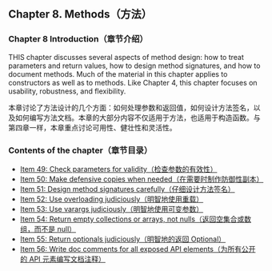 ## Chapter 8. Methods（方法）

### Chapter 8 Introduction（章节介绍）

THIS chapter discusses several aspects of method design: how to treat parameters and return values, how to design method signatures, and how to document methods. Much of the material in this chapter applies to constructors as well as to methods. Like Chapter 4, this chapter focuses on usability, robustness, and flexibility.

本章讨论了方法设计的几个方面：如何处理参数和返回值，如何设计方法签名，以及如何编写方法文档。本章的大部分内容不仅适用于方法，也适用于构造函数。与第四章一样，本章重点讨论可用性、健壮性和灵活性。

### Contents of the chapter（章节目录）

- [Item 49: Check parameters for validity（检查参数的有效性）](/Chapter-8/Chapter-8-Item-49-Check-parameters-for-validity.md)
- [Item 50: Make defensive copies when needed（在需要时制作防御性副本）](/Chapter-8/Chapter-8-Item-50-Make-defensive-copies-when-needed.md)
- [Item 51: Design method signatures carefully（仔细设计方法签名）](/Chapter-8/Chapter-8-Item-51-Design-method-signatures-carefully.md)
- [Item 52: Use overloading judiciously（明智地使用重载）](/Chapter-8/Chapter-8-Item-52-Use-overloading-judiciously.md)
- [Item 53: Use varargs judiciously（明智地使用可变参数）](/Chapter-8/Chapter-8-Item-53-Use-varargs-judiciously.md)
- [Item 54: Return empty collections or arrays, not nulls（返回空集合或数组，而不是 null）](/Chapter-8/Chapter-8-Item-54-Return-empty-collections-or-arrays-not-nulls.md)
- [Item 55: Return optionals judiciously（明智地的返回 Optional）](/Chapter-8/Chapter-8-Item-55-Return-optionals-judiciously.md)
- [Item 56: Write doc comments for all exposed API elements（为所有公开的 API 元素编写文档注释）](/Chapter-8/Chapter-8-Item-56-Write-doc-comments-for-all-exposed-API-elements.md)
